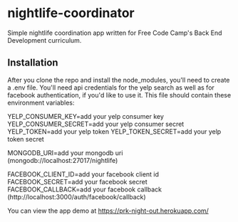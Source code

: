 # nightlife-coordinator
Simple nightlife coordination app written for Free Code Camp's Back End Development curriculum.

## Installation
After you clone the repo and install the node_modules, you'll need to create a .env file. You'll need api
credentials for the yelp search as well as for facebook authentication, if you'd like to use it.
This file should contain these environment variables:

YELP_CONSUMER_KEY=add your yelp consumer key
YELP_CONSUMER_SECRET=add your yelp consumer secret
YELP_TOKEN=add your yelp token
YELP_TOKEN_SECRET=add your yelp token secret

MONGODB_URI=add your mongodb uri (mongodb://localhost:27017/nightlife)

FACEBOOK_CLIENT_ID=add your facebook client id
FACEBOOK_SECRET=add your facebook secret
FACEBOOK_CALLBACK=add your facebook callback (http://localhost:3000/auth/facebook/callback)

You can view the app demo at https://prk-night-out.herokuapp.com/
